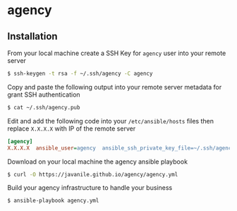 agency
======



Installation
------------

From your local machine create a SSH Key 
for `agency` user into your remote server 
```bash
$ ssh-keygen -t rsa -f ~/.ssh/agency -C agency
```

Copy and paste the following output 
into your remote server metadata 
for grant SSH authentication
```bash
$ cat ~/.ssh/agency.pub
```

Edit and add the following code 
into your `/etc/ansible/hosts` files
then replace `X.X.X.X` with IP of the remote server
```ini
[agency]
X.X.X.X  ansible_user=agency  ansible_ssh_private_key_file=~/.ssh/agency
```

Download on your local machine the agency ansible playbook
```bash
$ curl -O https://javanile.github.io/agency/agency.yml 
```

Build your agency infrastructure to handle your business
```bash
$ ansible-playbook agency.yml
```
